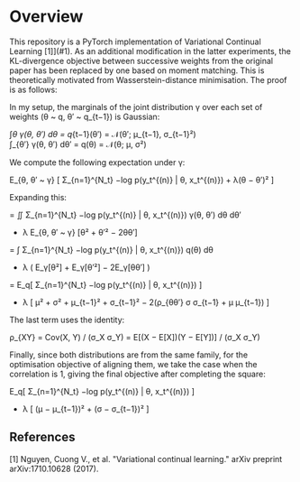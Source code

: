 # Overview

This repository is a PyTorch implementation of Variational Continual Learning [1]](#1). As an additional modification in the latter experiments, the KL-divergence objective between successive weights from the original paper has been replaced by one based on moment matching. This is theoretically motivated from Wasserstein-distance minimisation. The proof is as follows:

In my setup, the marginals of the joint distribution γ over each set of weights (θ ~ q, θ′ ~ q_{t−1}) is Gaussian:

∫_θ γ(θ, θ′) dθ     = q_{t−1}(θ′) = 𝒩(θ′; μ_{t−1}, σ_{t−1}²)  
∫_{θ′} γ(θ, θ′) dθ′ = q(θ)       = 𝒩(θ; μ, σ²)

We compute the following expectation under γ:

E_{θ, θ′ ~ γ} [ Σ_{n=1}^{N_t} −log p(y_t^{(n)} | θ, x_t^{(n)}) + λ(θ − θ′)² ]

Expanding this:

= ∬ Σ_{n=1}^{N_t} −log p(y_t^{(n)} | θ, x_t^{(n)}) γ(θ, θ′) dθ dθ′  
  + λ E_{θ, θ′ ~ γ} [θ² + θ′² − 2θθ′]

= ∫ Σ_{n=1}^{N_t} −log p(y_t^{(n)} | θ, x_t^{(n)}) q(θ) dθ  
  + λ ( E_γ[θ²] + E_γ[θ′²] − 2E_γ[θθ′] )

= E_q[ Σ_{n=1}^{N_t} −log p(y_t^{(n)} | θ, x_t^{(n)}) ]  
  + λ [ μ² + σ² + μ_{t−1}² + σ_{t−1}² − 2(ρ_{θθ′} σ σ_{t−1} + μ μ_{t−1}) ]

The last term uses the identity:

ρ_{XY} = Cov(X, Y) / (σ_X σ_Y) = E[(X − E[X])(Y − E[Y])] / (σ_X σ_Y)

Finally, since both distributions are from the same family, for the optimisation objective of aligning them, we take the case when the correlation is 1, giving the final objective after completing the square:

E_q[ Σ_{n=1}^{N_t} −log p(y_t^{(n)} | θ, x_t^{(n)}) ]  
+ λ [ (μ − μ_{t−1})² + (σ − σ_{t−1})² ]



## References
<a id="1">[1]</a> Nguyen, Cuong V., et al. "Variational continual learning." arXiv preprint arXiv:1710.10628 (2017).
